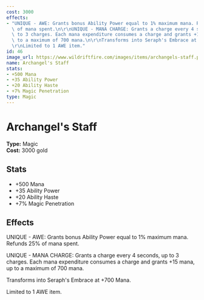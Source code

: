 ```yaml
---
cost: 3000
effects:
- "UNIQUE - AWE: Grants bonus Ability Power equal to 1% maximum mana. Refunds 25%\
  \ of mana spent.\n\r\nUNIQUE - MANA CHARGE: Grants a charge every 4 seconds, up\
  \ to 3 charges. Each mana expenditure consumes a charge and grants +15 mana, up\
  \ to a maximum of 700 mana.\n\r\nTransforms into Seraph's Embrace at +700 Mana.\n\
  \r\nLimited to 1 AWE item."
id: 46
image_url: https://www.wildriftfire.com/images/items/archangels-staff.png
name: Archangel's Staff
stats:
- +500 Mana
- +35 Ability Power
- +20 Ability Haste
- +7% Magic Penetration
type: Magic
---
```


# Archangel's Staff

**Type:** Magic  
**Cost:** 3000 gold

## Stats

- +500 Mana
- +35 Ability Power
- +20 Ability Haste
- +7% Magic Penetration

## Effects

UNIQUE - AWE: Grants bonus Ability Power equal to 1% maximum mana. Refunds 25% of mana spent.

UNIQUE - MANA CHARGE: Grants a charge every 4 seconds, up to 3 charges. Each mana expenditure consumes a charge and grants +15 mana, up to a maximum of 700 mana.

Transforms into Seraph's Embrace at +700 Mana.

Limited to 1 AWE item.

